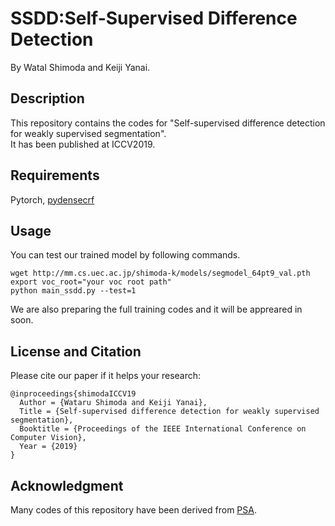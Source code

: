 # SSDD:Self-Supervised Difference Detection
By Watal Shimoda and Keiji Yanai.
## Description
This repository contains the codes for "Self-supervised difference detection for weakly supervised segmentation".  
It has been published at ICCV2019.

## Requirements
Pytorch, [pydensecrf](https://github.com/lucasb-eyer/pydensecrf)

## Usage
You can test our trained model by following commands.
```
wget http://mm.cs.uec.ac.jp/shimoda-k/models/segmodel_64pt9_val.pth
export voc_root="your voc root path"
python main_ssdd.py --test=1
```
We are also preparing the full training codes and it will be appreared in soon.

## License and Citation
Please cite our paper if it helps your research:
```
@inproceedings{shimodaICCV19  
  Author = {Wataru Shimoda and Keiji Yanai},
  Title = {Self-supervised difference detection for weakly supervised segmentation},  
  Booktitle = {Proceedings of the IEEE International Conference on Computer Vision},
  Year = {2019}
}  
```

## Acknowledgment
Many codes of this repository have been derived from [PSA](https://github.com/jiwoon-ahn/psa).
